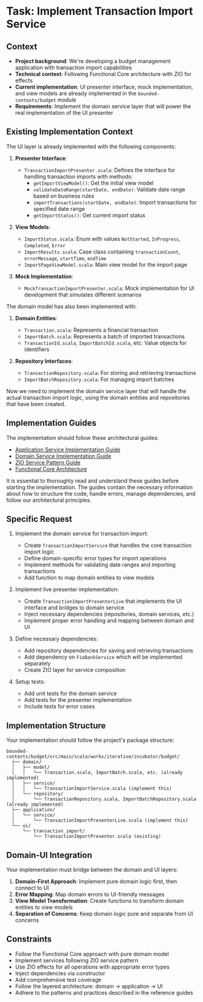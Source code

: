 # Task: Implement Transaction Import Service

## Context
- **Project background**: We're developing a budget management application with transaction import capabilities
- **Technical context**: Following Functional Core architecture with ZIO for effects
- **Current implementation**: UI presenter interface, mock implementation, and view models are already implemented in the `bounded-contexts/budget` module
- **Requirements**: Implement the domain service layer that will power the real implementation of the UI presenter

## Existing Implementation Context
The UI layer is already implemented with the following components:

1. **Presenter Interface**:
   - `TransactionImportPresenter.scala`: Defines the interface for handling transaction imports with methods:
     - `getImportViewModel()`: Get the initial view model
     - `validateDateRange(startDate, endDate)`: Validate date range based on business rules
     - `importTransactions(startDate, endDate)`: Import transactions for specified date range
     - `getImportStatus()`: Get current import status

2. **View Models**:
   - `ImportStatus.scala`: Enum with values `NotStarted`, `InProgress`, `Completed`, `Error`
   - `ImportResults.scala`: Case class containing `transactionCount`, `errorMessage`, `startTime`, `endTime`
   - `ImportPageViewModel.scala`: Main view model for the import page

3. **Mock Implementation**:
   - `MockTransactionImportPresenter.scala`: Mock implementation for UI development that simulates different scenarios

The domain model has also been implemented with:

1. **Domain Entities**:
   - `Transaction.scala`: Represents a financial transaction
   - `ImportBatch.scala`: Represents a batch of imported transactions
   - `TransactionId.scala`, `ImportBatchId.scala`, etc: Value objects for identifiers

2. **Repository Interfaces**:
   - `TransactionRepository.scala`: For storing and retrieving transactions
   - `ImportBatchRepository.scala`: For managing import batches

Now we need to implement the domain service layer that will handle the actual transaction import logic, using the domain entities and repositories that have been created.

## Implementation Guides
The implementation should follow these architectural guides:

- [Application Service Implementation Guide](ai-context/principles/guides/application_service_implementation_guide.md)
- [Domain Service Implementation Guide](ai-context/principles/guides/domain_service_implementation_guide.md)
- [ZIO Service Pattern Guide](ai-context/architecture/guides/zio_service_pattern_guide.md)
- [Functional Core Architecture](ai-context/principles/principles.md)

It is essential to thoroughly read and understand these guides before starting the implementation. The guides contain the necessary information about how to structure the code, handle errors, manage dependencies, and follow our architectural principles.

## Specific Request
1. Implement the domain service for transaction import:
   - Create `TransactionImportService` that handles the core transaction import logic
   - Define domain-specific error types for import operations
   - Implement methods for validating date ranges and importing transactions
   - Add function to map domain entities to view models

2. Implement live presenter implementation:
   - Create `TransactionImportPresenterLive` that implements the UI interface and bridges to domain service
   - Inject necessary dependencies (repositories, domain services, etc.)
   - Implement proper error handling and mapping between domain and UI

3. Define necessary dependencies:
   - Add repository dependencies for saving and retrieving transactions
   - Add dependency on `FioBankService` which will be implemented separately
   - Create ZIO layer for service composition

4. Setup tests:
   - Add unit tests for the domain service
   - Add tests for the presenter implementation
   - Include tests for error cases

## Implementation Structure

Your implementation should follow the project's package structure:

```
bounded-contexts/budget/src/main/scala/works/iterative/incubator/budget/
  ├── domain/
  │   ├── model/
  │   │   └── Transaction.scala, ImportBatch.scala, etc. (already implemented)
  │   ├── service/
  │   │   └── TransactionImportService.scala (implement this)
  │   └── repository/
  │       └── TransactionRepository.scala, ImportBatchRepository.scala (already implemented)
  ├── application/
  │   └── service/
  │       └── TransactionImportPresenterLive.scala (implement this)
  └── ui/
      └── transaction_import/
          └── TransactionImportPresenter.scala (existing)
```

## Domain-UI Integration

Your implementation must bridge between the domain and UI layers:

1. **Domain-First Approach**: Implement pure domain logic first, then connect to UI
2. **Error Mapping**: Map domain errors to UI-friendly messages
3. **View Model Transformation**: Create functions to transform domain entities to view models
4. **Separation of Concerns**: Keep domain logic pure and separate from UI concerns

## Constraints
- Follow the Functional Core approach with pure domain model
- Implement services following ZIO service pattern
- Use ZIO effects for all operations with appropriate error types
- Inject dependencies via constructor
- Add comprehensive test coverage
- Follow the layered architecture: domain → application → UI
- Adhere to the patterns and practices described in the reference guides